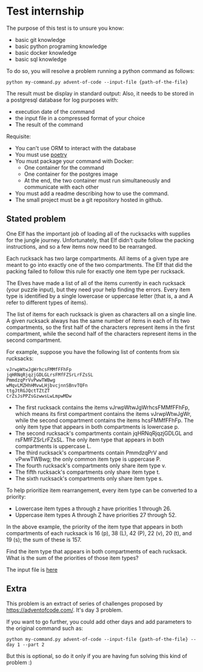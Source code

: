 # Test internship

The purpose of this test is to unsure you know:
- basic git knowledge
- basic python programing knowledge
- basic docker knowledge
- basic sql knowledge

To do so, you will resolve a problem running a python command as follows:

`python my-command.py advent-of-code --input-file {path-of-the-file}`

The result must be display in standard output:
Also, it needs to be stored in a postgresql database for log purposes with:
 - execution date of the command
 - the input file in a compressed format of your choice
 - The result of the command

Requisite:
- You can't use ORM to interact with the database
- You must use [poetry](https://python-poetry.org/)
- You must package your command with Docker:
  - One container for the command
  - One container for the postgres image
  - At the end, the two container must run simultaneously and communicate with each other
- You must add a readme describing how to use the command.
- The small project must be a git repository hosted in github. 


## Stated problem

One Elf has the important job of loading all of the rucksacks with supplies for the jungle journey. Unfortunately, that Elf didn't quite follow the packing instructions, and so a few items now need to be rearranged.

Each rucksack has two large compartments. All items of a given type are meant to go into exactly one of the two compartments. The Elf that did the packing failed to follow this rule for exactly one item type per rucksack.

The Elves have made a list of all of the items currently in each rucksack (your puzzle input), but they need your help finding the errors. Every item type is identified by a single lowercase or uppercase letter (that is, a and A refer to different types of items).

The list of items for each rucksack is given as characters all on a single line. A given rucksack always has the same number of items in each of its two compartments, so the first half of the characters represent items in the first compartment, while the second half of the characters represent items in the second compartment.

For example, suppose you have the following list of contents from six rucksacks:

```text
vJrwpWtwJgWrhcsFMMfFFhFp
jqHRNqRjqzjGDLGLrsFMfFZSrLrFZsSL
PmmdzqPrVvPwwTWBwg
wMqvLMZHhHMvwLHjbvcjnnSBnvTQFn
ttgJtRGJQctTZtZT
CrZsJsPPZsGzwwsLwLmpwMDw
```

- The first rucksack contains the items vJrwpWtwJgWrhcsFMMfFFhFp, which means its first compartment contains the items vJrwpWtwJgWr, while the second compartment contains the items hcsFMMfFFhFp. The only item type that appears in both compartments is lowercase p.
- The second rucksack's compartments contain jqHRNqRjqzjGDLGL and rsFMfFZSrLrFZsSL. The only item type that appears in both compartments is uppercase L.
- The third rucksack's compartments contain PmmdzqPrV and vPwwTWBwg; the only common item type is uppercase P.
- The fourth rucksack's compartments only share item type v.
- The fifth rucksack's compartments only share item type t.
- The sixth rucksack's compartments only share item type s.

To help prioritize item rearrangement, every item type can be converted to a priority:

- Lowercase item types a through z have priorities 1 through 26.
- Uppercase item types A through Z have priorities 27 through 52.

In the above example, the priority of the item type that appears in both compartments of each rucksack is 16 (p), 38 (L), 42 (P), 22 (v), 20 (t), and 19 (s); the sum of these is 157.

Find the item type that appears in both compartments of each rucksack. What is the sum of the priorities of those item types?

The input file is [here](./input_file.txt)

## Extra

This problem is an extract of series of challenges proposed by https://adventofcode.com/.
It's day 3 problem.

If you want to go further, you could add other days and add parameters to the original command such as:

`python my-command.py advent-of-code --input-file {path-of-the-file} --day 1 --part 2`


But this is optional, so do it only if you are having fun solving this kind of problem :)